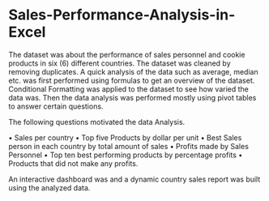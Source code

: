 # Sales-Performance-Analysis-in-Excel

The dataset was about the performance of sales personnel and cookie products in six (6) different countries. The dataset was cleaned by removing duplicates. A quick analysis of the data such as average, median etc. was first performed using formulas to get an overview of the dataset. Conditional Formatting was applied to the dataset to see how varied the data was. Then the data analysis was performed mostly using pivot tables to answer certain questions.

The following questions motivated the data Analysis.

  •	Sales per country
  •	Top five Products by dollar per unit
  •	Best Sales person in each country by total amount of sales
  •	Profits made by Sales Personnel
  •	Top ten best performing products by percentage profits
  •	Products that did not make any profits.


An interactive dashboard was and a dynamic country sales report was built using the analyzed data.
